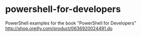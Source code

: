 powershell-for-developers
=========================

PowerShell examples for the book &quot;PowerShell for Developers&quot; http://shop.oreilly.com/product/0636920024491.do